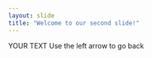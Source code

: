 ```yaml
---
layout: slide
title: "Welcome to our second slide!"
---
```

YOUR TEXT
Use the left arrow to go back
